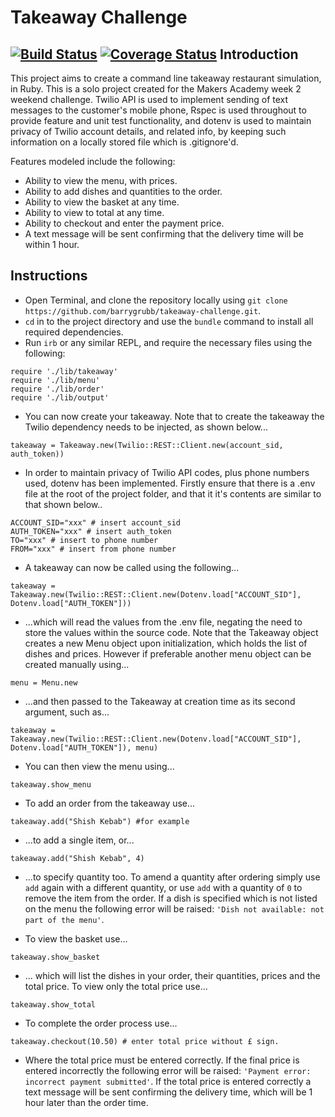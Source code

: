 Takeaway Challenge
==================
[![Build Status](https://travis-ci.org/barrygrubb/takeaway-challenge.svg?branch=master)](https://travis-ci.org/barrygrubb/takeaway-challenge)
[![Coverage Status](https://coveralls.io/repos/github/barrygrubb/takeaway-challenge/badge.svg?branch=master)](https://coveralls.io/github/barrygrubb/takeaway-challenge?branch=master)
Introduction
-------

This project aims to create a command line takeaway restaurant simulation, in Ruby. This is a solo project created for the Makers Academy week 2 weekend challenge. Twilio API is used to implement sending of text messages to the customer's mobile phone, Rspec is used throughout to provide feature and unit test functionality, and dotenv is used to maintain privacy of Twilio account details, and related info, by keeping such information on a locally stored file which is .gitignore'd.

Features modeled include the following:

* Ability to view the menu, with prices.
* Ability to add dishes and quantities to the order.
* Ability to view the basket at any time.
* Ability to view to total at any time.
* Ability to checkout and enter the payment price.
* A text message will be sent confirming that the delivery time will be within 1 hour.

Instructions
-------

* Open Terminal, and clone the repository locally using `git clone https://github.com/barrygrubb/takeaway-challenge.git`.
* `cd` in to the project directory and use the `bundle` command to install all required dependencies.
* Run `irb` or any similar REPL, and require the necessary files using the following:
```
require './lib/takeaway'
require './lib/menu'
require './lib/order'
require './lib/output'
```
* You can now create your takeaway. Note that to create the takeaway the Twilio dependency needs to be injected, as shown below...
```
takeaway = Takeaway.new(Twilio::REST::Client.new(account_sid, auth_token))
```
* In order to maintain privacy of Twilio API codes, plus phone numbers used, dotenv has been implemented. Firstly ensure that there is a .env file at the root of the project folder, and that it it's contents are similar to that shown below..
```
ACCOUNT_SID="xxx" # insert account_sid
AUTH_TOKEN="xxx" # insert auth_token
TO="xxx" # insert to phone number
FROM="xxx" # insert from phone number
```
* A takeaway can now be called using the following...
```
takeaway = Takeaway.new(Twilio::REST::Client.new(Dotenv.load["ACCOUNT_SID"], Dotenv.load["AUTH_TOKEN"]))
```
* ...which will read the values from the .env file, negating the need to store the values within the source code. Note that the Takeaway object creates a new Menu object upon initialization, which holds the list of dishes and prices. However if preferable another menu object can be created manually using...
```
menu = Menu.new
```
* ...and then passed to the Takeaway at creation time as its second argument, such as...
```
takeaway = Takeaway.new(Twilio::REST::Client.new(Dotenv.load["ACCOUNT_SID"], Dotenv.load["AUTH_TOKEN"]), menu)
```

* You can then view the menu using...
```
takeaway.show_menu
```
* To add an order from the takeaway use...
```
takeaway.add("Shish Kebab") #for example
```
* ...to add a single item, or...
```
takeaway.add("Shish Kebab", 4)
```
* ...to specify quantity too. To amend a quantity after ordering simply use `add` again with a different quantity, or use `add` with a quantity of `0` to remove the item from the order. If a dish is specified which is not listed on the menu the following error will be raised: `'Dish not available: not part of the menu'`.

* To view the basket use...
```
takeaway.show_basket
```
* ... which will list the dishes in your order, their quantities, prices and the total price. To view only the total price use...
```
takeaway.show_total
```
* To complete the order process use...
```
takeaway.checkout(10.50) # enter total price without £ sign.
```
* Where the total price must be entered correctly. If the final price is entered incorrectly the following error will be raised: `'Payment error: incorrect payment submitted'`. If the total price is entered correctly a text message will be sent confirming the delivery time, which will be 1 hour later than the order time.

